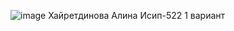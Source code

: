 ![image](https://github.com/user-attachments/assets/3566bf64-0d6c-4e69-a574-4da8ce5f014a)
Хайретдинова Алина Исип-522 1 вариант 
